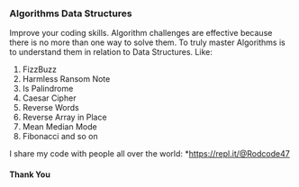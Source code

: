 ### Algorithms Data Structures

Improve your coding skills. Algorithm challenges are effective because there is no more than one way to solve them. To truly master Algorithms is to understand them in relation to Data Structures.
Like:
1. FizzBuzz
2. Harmless Ransom Note
3. Is Palindrome
4. Caesar Cipher
5. Reverse Words
6. Reverse Array in Place
7. Mean Median Mode
8. Fibonacci
and so on

I share my code with people all over the world: *https://repl.it/@Rodcode47

#### Thank You
